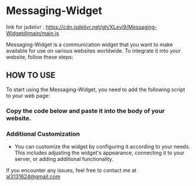 # Messaging-Widget

link for jsdelivr : https://cdn.jsdelivr.net/gh/XLevi9/Messaging-Widget@main/main.js


Messaging-Widget is a communication widget that you want to make available for use on various websites worldwide. To integrate it into your website, follow these steps:
## HOW TO USE
To start using the Messaging-Widget, you need to add the following script to your web page:
### Copy the code below and paste it into the body of your website.
<script type="module" src="https://cdn.jsdelivr.net/gh/XLevi9/Messaging-Widget@main/main.js"></script>

### Additional Customization
- You can customize the widget by configuring it according to your needs. This includes adjusting the widget's appearance, connecting it to your server, or adding additional functionality.

If you encounter any issues, feel free to contact me at al3131624@gmail.com
